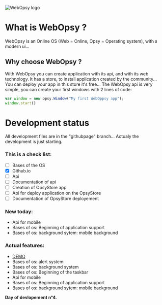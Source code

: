 ![WebOpsy logo](https://i.imgur.com/pHkoSpz.png)



# What is WebOpsy ?
WebOpsy is an Online OS (Web = Online, Opsy = Operating system), with a modern ui...
## Why choose WebOpsy ? 
With WebOpsy you can create application with its api, and with its web technology. It has a store, to install application created by the community...
You can deploy your app in this store it's free...
The WebOpsy api is very simple, you can create your first windows with 2 lines of code:
```javascript
var window = new opsy.Window("My first WebOppsy app");
window.start()
```

# Development status
All development files are in the "githubpage" branch...
Actualy the development is just starting.
### This is a check list:
- [ ] Bases of the OS
- [X] Github.io
- [ ] Api
- [ ] Documentation of api
- [ ] Creation of OpsyStore app
- [ ] Api for deploy application on the OpsyStore
- [ ] Documentation of OpsyStore deployement

### New today:
- Api for mobile
- Bases of os: Beginning of application support
- Bases of os: background sytem: mobile background

### Actual features:
- [DEMO](https://firelop.github.io/WebOpsy/demobeta.html)
- Bases of os: alert system
- Bases of os: background system
- Bases of os: Beginning of the taskbar
- Api for mobile
- Bases of os: Beginning of application support
- Bases of os: background sytem: mobile background

**Day of devlopement n°4.**
